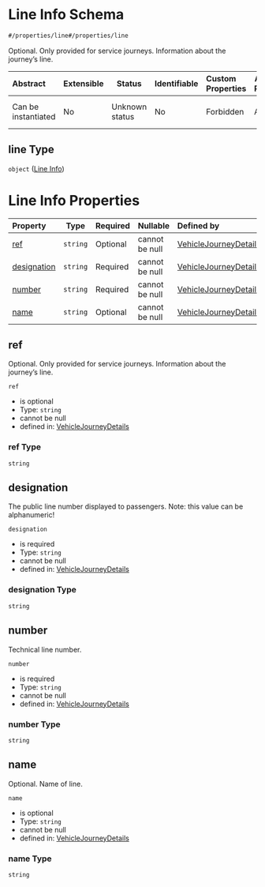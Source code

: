 # Line Info Schema

```txt
#/properties/line#/properties/line
```

Optional. Only provided for service journeys. Information about the journey’s line.


| Abstract            | Extensible | Status         | Identifiable | Custom Properties | Additional Properties | Access Restrictions | Defined In                                                                                                                 |
| :------------------ | ---------- | -------------- | ------------ | :---------------- | --------------------- | ------------------- | -------------------------------------------------------------------------------------------------------------------------- |
| Can be instantiated | No         | Unknown status | No           | Forbidden         | Allowed               | none                | [vehicle-journey-details.json\*](../../schema/operational-information/vehicle-journey-details.json "open original schema") |

## line Type

`object` ([Line Info](vehicle-journey-details-properties-line-info.md))

# Line Info Properties

| Property                    | Type     | Required | Nullable       | Defined by                                                                                                                                                                                                                                          |
| :-------------------------- | -------- | -------- | -------------- | :-------------------------------------------------------------------------------------------------------------------------------------------------------------------------------------------------------------------------------------------------- |
| [ref](#ref)                 | `string` | Optional | cannot be null | [VehicleJourneyDetails](vehicle-journey-details-definitions-line-info-properties-ref.md "https&#x3A;//schemas.ruter.no/adt/ota/api/v2.0/operational-information/vehicle-journey-details.json#/definitions/lineInfo/properties/ref")                 |
| [designation](#designation) | `string` | Required | cannot be null | [VehicleJourneyDetails](vehicle-journey-details-definitions-line-info-properties-designation.md "https&#x3A;//schemas.ruter.no/adt/ota/api/v2.0/operational-information/vehicle-journey-details.json#/definitions/lineInfo/properties/designation") |
| [number](#number)           | `string` | Required | cannot be null | [VehicleJourneyDetails](vehicle-journey-details-definitions-line-info-properties-number.md "https&#x3A;//schemas.ruter.no/adt/ota/api/v2.0/operational-information/vehicle-journey-details.json#/definitions/lineInfo/properties/number")           |
| [name](#name)               | `string` | Optional | cannot be null | [VehicleJourneyDetails](vehicle-journey-details-definitions-line-info-properties-name.md "https&#x3A;//schemas.ruter.no/adt/ota/api/v2.0/operational-information/vehicle-journey-details.json#/definitions/lineInfo/properties/name")               |

## ref

Optional. Only provided for service journeys. Information about the journey’s line.


`ref`

-   is optional
-   Type: `string`
-   cannot be null
-   defined in: [VehicleJourneyDetails](vehicle-journey-details-definitions-line-info-properties-ref.md "https&#x3A;//schemas.ruter.no/adt/ota/api/v2.0/operational-information/vehicle-journey-details.json#/definitions/lineInfo/properties/ref")

### ref Type

`string`

## designation

The public line number displayed to passengers. Note: this value can be alphanumeric!


`designation`

-   is required
-   Type: `string`
-   cannot be null
-   defined in: [VehicleJourneyDetails](vehicle-journey-details-definitions-line-info-properties-designation.md "https&#x3A;//schemas.ruter.no/adt/ota/api/v2.0/operational-information/vehicle-journey-details.json#/definitions/lineInfo/properties/designation")

### designation Type

`string`

## number

Technical line number.


`number`

-   is required
-   Type: `string`
-   cannot be null
-   defined in: [VehicleJourneyDetails](vehicle-journey-details-definitions-line-info-properties-number.md "https&#x3A;//schemas.ruter.no/adt/ota/api/v2.0/operational-information/vehicle-journey-details.json#/definitions/lineInfo/properties/number")

### number Type

`string`

## name

Optional. Name of line.


`name`

-   is optional
-   Type: `string`
-   cannot be null
-   defined in: [VehicleJourneyDetails](vehicle-journey-details-definitions-line-info-properties-name.md "https&#x3A;//schemas.ruter.no/adt/ota/api/v2.0/operational-information/vehicle-journey-details.json#/definitions/lineInfo/properties/name")

### name Type

`string`

